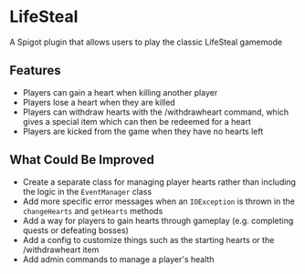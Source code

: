 # LifeSteal

A Spigot plugin that allows users to play the classic LifeSteal gamemode

## Features
- Players can gain a heart when killing another player
- Players lose a heart when they are killed
- Players can withdraw hearts with the /withdrawheart command, which gives a special item which can then be redeemed for a heart
- Players are kicked from the game when they have no hearts left

## What Could Be Improved
- Create a separate class for managing player hearts rather than including the logic in the `EventManager` class
- Add more specific error messages when an `IOException` is thrown in the `changeHearts` and `getHearts` methods
- Add a way for players to gain hearts through gameplay (e.g. completing quests or defeating bosses)
- Add a config to customize things such as the starting hearts or the /withdrawheart item
- Add admin commands to manage a player's health
